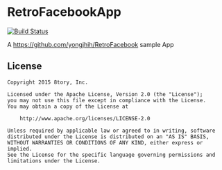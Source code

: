 # RetroFacebookApp

[![Build Status](https://travis-ci.org/yongjhih/RetroFacebookApp.svg)](https://travis-ci.org/yongjhih/RetroFacebookApp)

A https://github.com/yongjhih/RetroFacebook sample App

## License

```
Copyright 2015 8tory, Inc.

Licensed under the Apache License, Version 2.0 (the "License");
you may not use this file except in compliance with the License.
You may obtain a copy of the License at

    http://www.apache.org/licenses/LICENSE-2.0

Unless required by applicable law or agreed to in writing, software
distributed under the License is distributed on an "AS IS" BASIS,
WITHOUT WARRANTIES OR CONDITIONS OF ANY KIND, either express or implied.
See the License for the specific language governing permissions and
limitations under the License.
```
